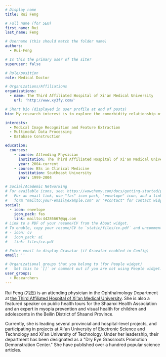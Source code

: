 ```yaml
---
# Display name
title: Rui Feng

# Full name (for SEO)
first_name: Rui
last_name: Feng

# Username (this should match the folder name)
authors:
  - Rui-Feng

# Is this the primary user of the site?
superuser: false

# Role/position
role: Medical Doctor

# Organizations/Affiliations
organizations:
  - name: The Third Affiliated Hospital of Xi'an Medical University
    url: 'http://www.xy3fy.com/'

# Short bio (displayed in user profile at end of posts)
bio: My research interest is to explore the comorbidity relationship of diseases based on complex networks and to find new combination markers, and has constructed multiple biomarker databases and prediction models.

interests:
  - Medical Image Recognition and Feature Extraction
  - Multimodal Data Processing
  - Database Construction

education:
  courses:
    - course: Attending Physician
      institution: The Third Affiliated Hospital of Xi'an Medical University
      year: 2004-current
    - course: BSs in Clinical Medicine
      institution: Southeast University
      year: 1999-2004

# Social/Academic Networking
# For available icons, see: https://wowchemy.com/docs/getting-started/page-builder/#icons
#   For an email link, use "fas" icon pack, "envelope" icon, and a link in the
#   form "mailto:your-email@example.com" or "#contact" for contact widget.
social:
  - icon: envelope
    icon_pack: fas
    link: mailto:44286667@qq.com 
# Link to a PDF of your resume/CV from the About widget.
# To enable, copy your resume/CV to `static/files/cv.pdf` and uncomment the lines below.
# - icon: cv
#   icon_pack: ai
#   link: files/cv.pdf

# Enter email to display Gravatar (if Gravatar enabled in Config)
email: ''

# Organizational groups that you belong to (for People widget)
#   Set this to `[]` or comment out if you are not using People widget.
user_groups:
  - Researchers
---
```


Rui Feng (冯蕊) is an attending physician in the Ophthalmology Department at [the Third Affiliated Hospital of Xi'an Medical University](http://www.xy3fy.com/). She is also a featured speaker on public health tours for the Shaanxi Health Association and an expert in myopia prevention and visual health for children and adolescents in the Beilin District of Shaanxi Province.

Currently, she is leading several provincial and hospital-level projects, and participating in projects at Xi'an University of Electronic Science and Technology and Xi'an University of Technology. Under her leadership, their department has been designated as a "Dry Eye Grassroots Promotion Demonstration Center." She have published over a hundred popular science articles.
